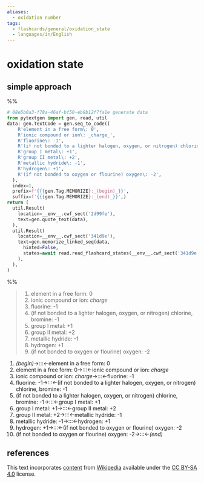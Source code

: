 ```yaml
---
aliases:
  - oxidation number
tags:
  - flashcards/general/oxidation_state
  - languages/in/English
---
```


# oxidation state

## simple approach

%%
```Python
# 08e5b0a3-f78a-46af-bf50-eb9b12f7fa1e generate data
from pytextgen import gen, read, util
data: gen.TextCode = gen.seq_to_code((
    R'element in a free form\: 0',
    R'ionic compound or ion\: _charge_',
    R'fluorine\: -1',
    R'(if not bonded to a lighter halogen, oxygen, or nitrogen) chlorine, bromine\: -1',
    R'group I metal\: +1',
    R'group II metal\: +2',
    R'metallic hydride\: -1',
    R'hydrogen\: +1',
    R'(if not bonded to oxygen or flourine) oxygen\: -2',
  ),
  index=1,
  prefix=f'{{{gen.Tag.MEMORIZE}:_(begin)_}}',
  suffix=f'{{{gen.Tag.MEMORIZE}:_(end)_}}',)
return (
  util.Result(
    location=__env__.cwf_sect('2d99fe'),
    text=gen.quote_text(data),
  ),
  util.Result(
    location=__env__.cwf_sect('341d9e'),
    text=gen.memorize_linked_seq(data,
      hinted=False,
      states=await read.read_flashcard_states(__env__.cwf_sect('341d9e')),
    ),
  ),
)
```
%%

<!--08e5b0a3-f78a-46af-bf50-eb9b12f7fa1e generate section="2d99fe"--><!-- The following content is generated at 2022-11-05T00:25:01.101869+08:00. Any edits will be overridden! -->

> 1. element in a free form: 0
> 2. ionic compound or ion: _charge_
> 3. fluorine: -1
> 4. (if not bonded to a lighter halogen, oxygen, or nitrogen) chlorine, bromine: -1
> 5. group I metal: +1
> 6. group II metal: +2
> 7. metallic hydride: -1
> 8. hydrogen: +1
> 9. (if not bonded to oxygen or flourine) oxygen: -2

<!--/08e5b0a3-f78a-46af-bf50-eb9b12f7fa1e-->

<!--08e5b0a3-f78a-46af-bf50-eb9b12f7fa1e generate section="341d9e"--><!-- The following content is generated at 2022-11-05T00:25:01.108868+08:00. Any edits will be overridden! -->

1. _(begin)_→:::←element in a free form: 0 <!--SR:!2024-11-24,560,310!2024-03-22,395,330-->
2. element in a free form: 0→:::←ionic compound or ion: _charge_ <!--SR:!2025-11-27,764,270!2025-02-21,620,310-->
3. ionic compound or ion: _charge_→:::←fluorine: -1 <!--SR:!2024-01-13,265,250!2024-03-26,372,290-->
4. fluorine: -1→:::←(if not bonded to a lighter halogen, oxygen, or nitrogen) chlorine, bromine: -1 <!--SR:!2024-10-16,403,230!2025-09-19,714,270-->
5. (if not bonded to a lighter halogen, oxygen, or nitrogen) chlorine, bromine: -1→:::←group I metal: +1 <!--SR:!2024-07-31,408,270!2024-03-22,111,210-->
6. group I metal: +1→:::←group II metal: +2 <!--SR:!2023-12-31,322,310!2026-01-08,892,330-->
7. group II metal: +2→:::←metallic hydride: -1 <!--SR:!2024-01-26,112,250!2024-05-03,395,290-->
8. metallic hydride: -1→:::←hydrogen: +1 <!--SR:!2025-04-16,661,310!2024-12-10,576,310-->
9. hydrogen: +1→:::←(if not bonded to oxygen or flourine) oxygen: -2 <!--SR:!2025-03-30,541,250!2024-05-23,146,250-->
10. (if not bonded to oxygen or flourine) oxygen: -2→:::←_(end)_ <!--SR:!2024-03-23,396,330!2024-07-25,340,250-->

<!--/08e5b0a3-f78a-46af-bf50-eb9b12f7fa1e-->

## references

This text incorporates [content](https://en.wikipedia.org/wiki/oxidation_state) from [Wikipedia](Wikipedia.md) available under the [CC BY-SA 4.0](https://creativecommons.org/licenses/by-sa/4.0/) license.
